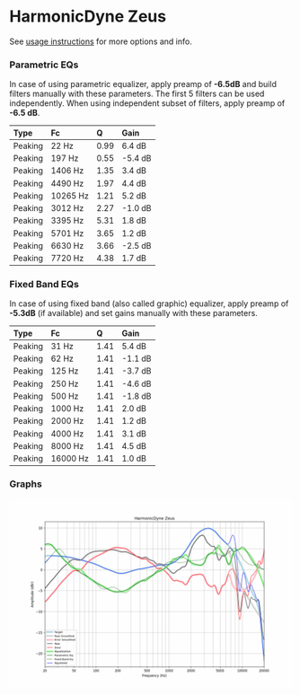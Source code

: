 # HarmonicDyne Zeus
See [usage instructions](https://github.com/jaakkopasanen/AutoEq#usage) for more options and info.

### Parametric EQs
In case of using parametric equalizer, apply preamp of **-6.5dB** and build filters manually
with these parameters. The first 5 filters can be used independently.
When using independent subset of filters, apply preamp of **-6.5 dB**.

| Type    | Fc       |    Q | Gain    |
|:--------|:---------|:-----|:--------|
| Peaking | 22 Hz    | 0.99 | 6.4 dB  |
| Peaking | 197 Hz   | 0.55 | -5.4 dB |
| Peaking | 1406 Hz  | 1.35 | 3.4 dB  |
| Peaking | 4490 Hz  | 1.97 | 4.4 dB  |
| Peaking | 10265 Hz | 1.21 | 5.2 dB  |
| Peaking | 3012 Hz  | 2.27 | -1.0 dB |
| Peaking | 3395 Hz  | 5.31 | 1.8 dB  |
| Peaking | 5701 Hz  | 3.65 | 1.2 dB  |
| Peaking | 6630 Hz  | 3.66 | -2.5 dB |
| Peaking | 7720 Hz  | 4.38 | 1.7 dB  |

### Fixed Band EQs
In case of using fixed band (also called graphic) equalizer, apply preamp of **-5.3dB**
(if available) and set gains manually with these parameters.

| Type    | Fc       |    Q | Gain    |
|:--------|:---------|:-----|:--------|
| Peaking | 31 Hz    | 1.41 | 5.4 dB  |
| Peaking | 62 Hz    | 1.41 | -1.1 dB |
| Peaking | 125 Hz   | 1.41 | -3.7 dB |
| Peaking | 250 Hz   | 1.41 | -4.6 dB |
| Peaking | 500 Hz   | 1.41 | -1.8 dB |
| Peaking | 1000 Hz  | 1.41 | 2.0 dB  |
| Peaking | 2000 Hz  | 1.41 | 1.2 dB  |
| Peaking | 4000 Hz  | 1.41 | 3.1 dB  |
| Peaking | 8000 Hz  | 1.41 | 4.5 dB  |
| Peaking | 16000 Hz | 1.41 | 1.0 dB  |

### Graphs
![](./HarmonicDyne%20Zeus.png)